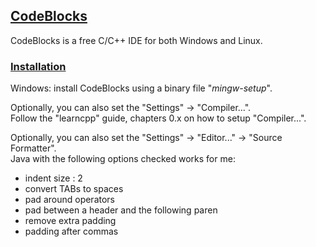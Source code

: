 ## [CodeBlocks](http://www.codeblocks.org/)

CodeBlocks is a free C/C++ IDE for both Windows and Linux.  

### [Installation](https://www.learncpp.com/cpp-tutorial/installing-an-integrated-development-environment-ide/)

Windows: install CodeBlocks using a binary file "*mingw-setup*".  

Optionally, you can also set the "Settings" -> "Compiler...".  
Follow the "learncpp" guide, chapters 0.x on how to setup "Compiler...".  

Optionally, you can also set the "Settings" -> "Editor..." -> "Source Formatter".  
Java with the following options checked works for me:  
* indent size : 2  
* convert TABs to spaces  
* pad around operators  
* pad between a header and the following paren  
* remove extra padding  
* padding after commas  
